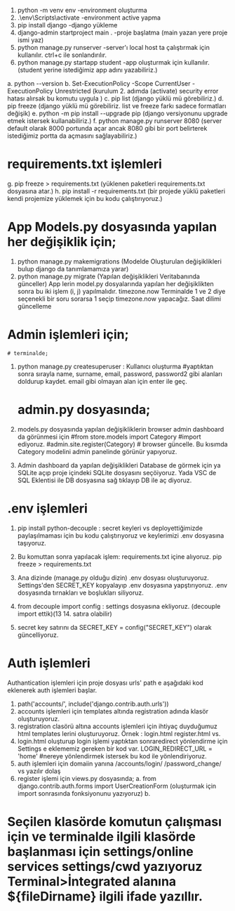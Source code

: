 1. python -m venv env                   -environment oluşturma
2. .\env\Scripts\activate               -environment active yapma
3. pip install django                   -django yükleme
4. django-admin startproject main .     -proje başlatma (main yazan yere proje ismi yaz)
5. python manage.py runserver           -server'ı local host ta çalıştırmak için kullanılır. ctrl+c ile sonlandırılır.
6. python manage.py startapp student    -app oluşturmak için kullanılır. (student yerine istediğimiz app adını yazabiliriz.)



a. python --version
b. Set-ExecutionPolicy -Scope CurrentUser -ExecutionPolicy Unrestricted
        (kurulum 2. adımda (activate) security error hatası alırsak bu komutu uygula )
c. pip list
        (django yüklü mü görebiliriz.)
d. pip freeze
        (django yüklü mü görebiliriz. list ve freeze farkı sadece formatları değişik)
e. python -m pip install --upgrade pip
        (django versiyonunu upgrade etmek istersek kullanabiliriz.)
f. python manage.py runserver 8080
        (server default olarak 8000 portunda açar ancak 8080 gibi bir port belirterek istediğimiz portta da açmasını sağlayabiliriz.)

# requirements.txt işlemleri
g. pip freeze > requirements.txt
        (yüklenen paketleri requirements.txt dosyasına atar.)
h. pip install -r requirements.txt
        (bir projede yüklü paketleri kendi projemize yüklemek için bu kodu çalıştırıyoruz.)

# App Models.py dosyasında yapılan her değişiklik için;
1. python manage.py makemigrations
        (Modelde Oluşturulan değişiklikleri bulup django da tanımlamamıza yarar)
2. python manage.py migrate
        (Yapılan değişiklikleri Veritabanında günceller)
        App lerin model.py dosyalarında yapılan her değişiklikten sonra bu iki işlem (i, j) yapılmalıdır.
        timezone.now Terminalde 1 ve 2 diye seçenekli bir soru sorarsa 1 seçip timezone.now yapacağız. Saat dilimi güncelleme

# Admin işlemleri için;
    # terminalde;
1. python manage.py createsuperuser : Kullanıcı oluşturma
    #yaptıktan sonra sırayla name, surname, email, password, password2 gibi alanları doldurup kaydet. email gibi olmayan alan için enter ile geç.
    # admin.py dosyasında;
2. models.py dosyasında yapılan değişikliklerin browser admin dashboard da görünmesi için
    #from store.models import Category  #import ediyoruz.
    #admin.site.register(Category)      # browser güncelle. Bu kısımda Category modelini admin panelinde görünür yapıyoruz.

3. Admin dashboard da yapılan değişiklikleri Database de görmek için ya SQLite açıp proje içindeki SQLite dosyasını seçöiyoruz.
    Yada VSC de SQL Eklentisi ile DB dosyasına sağ tıklayıp DB ile aç diyoruz.

# .env işlemleri
1. pip install python-decouple  : secret keyleri vs deployettiğimizde paylaşılmaması için bu kodu çalıştırıyoruz ve keylerimizi .env dosyasına taşıyoruz.

2. Bu komuttan sonra yapılacak işlem:
requirements.txt içine alıyoruz.  pip freeze > requirements.txt

3. Ana dizinde (manage.py olduğu dizin) .env dosyası oluşturuyoruz. Settings'den SECRET_KEY kopyalayıp .env dosyasına yapştırıyoruz. .env dosyasında tırnakları ve boşlukları siliyoruz.

4. from decouple import config : settings dosyasına ekliyoruz. (decouple import ettik)(13 14. satıra olabilir)

5. secret key satırını da SECRET_KEY = config("SECRET_KEY") olarak güncelliyoruz.

# Auth işlemleri
Authantication işlemleri için proje dosyası urls' path e aşağıdaki kod eklenerek auth işlemleri başlar.

1. path('accounts/', include('django.contrib.auth.urls'))
2. accounts işlemleri için templates altında registration adında klasör oluşturuyoruz.
3. registration clasörü altına accounts işlemleri için ihtiyaç duyduğumuz html templates lerini oluşturuyoruz. Örnek : login.html register.html vs.
4. login.html oluşturup login işlemi yaptıktan sonraredirect yönlendirme için Settings e eklememiz gereken bir kod var.
        LOGIN_REDIRECT_URL = 'home'   #nereye yönlendirmek istersek bu kod ile yönlendiriyoruz.
5. auth işlemleri için domaiin yanına /accounts/login/     /password_change/ vs yazılır dolaş
6. register işlemi için views.py dosyasında;
        a. from django.contrib.auth.forms import UserCreationForm    (oluşturmak için import sonrasında fonksiyonunu yazıyoruz)
        b. 




# Seçilen klasörde komutun çalışması için ve terminalde ilgili klasörde başlanması için settings/online services settings/cwd yazıyoruz Terminal>İntegrated alanına ${fileDirname}  ilgili ifade yazıllır.